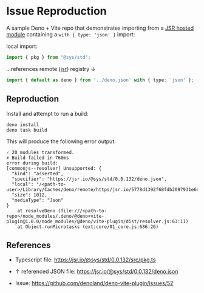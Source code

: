 # Issue Reproduction

A sample Deno + Vite repo that demonstrates importing from a [JSR hosted module](https://jsr.io/@sys/std/0.0.132/src/pkg.ts) containing a
`with { type: 'json' }` import:

local import:

```ts
import { pkg } from "@sys/std";
```

...references remote ([jsr](https://jsr.io/@sys/std/0.0.132/deno.json)) registry ↓

```ts
import { default as deno } from '../deno.json' with { type: 'json' };
```

## Reproduction

Install and attempt to run a build:

```
deno install
deno task build
```

This will produce the following error output:

```
✓ 20 modules transformed.
✗ Build failed in 760ms
error during build:
[commonjs--resolver] Unsupported: {
  "kind": "asserted",
  "specifier": "https://jsr.io/@sys/std/0.0.132/deno.json",
  "local": "/<path-to-user>/Library/Caches/deno/remote/https/jsr.io/5778d1392f68fdb2097931e6e165ac8682520a3199499c0edbaa30c653497e3f",
  "size": 1012,
  "mediaType": "Json"
}
    at resolveDeno (file:///<path-to-repo>/node_modules/.deno/@deno+vite-plugin@1.0.0/node_modules/@deno/vite-plugin/dist/resolver.js:63:11)
    at Object.runMicrotasks (ext:core/01_core.js:686:26)
```

## References

- Typescript file: https://jsr.io/@sys/std/0.0.132/src/pkg.ts

- ↑ referenced JSON file: https://jsr.io/@sys/std/0.0.132/deno.json

- Issue: https://github.com/denoland/deno-vite-plugin/issues/52
